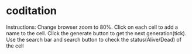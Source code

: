 # coditation

Instructions:
Change browser zoom to 80%.
Click on each cell to add a name to the cell.
Click the generate button to get the next generation(tick).
Use the search bar and search button to check the status(Alive/Dead) of the cell
